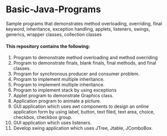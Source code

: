 # Basic-Java-Programs
Sample programs that demonstrates method overloading, overriding, final keyword, inheritance, exception handling, applets, listeners, swings, generics, wrapper classes, collection classes

#### This repository contains the following:
1. Program to demonstrate method overloading and method overriding
2. Program to demonstrate finals, blank finals, final methods, and final classes.
3. Program for synchronous producer and consumer problem.
4. Program to implement multiple inheritance.
5. Program to implement multiple inheritance.
6. Program to implement stack by using exceptions
7. Applet program to demonstrate Graphics class.
8. Application program to animate a picture.
9. GUI application which uses awt components to design an online application form by using label, button, text filed, text area, choice, checkbox, checkbox group.
10. GUI application which uses listeners.
11. Develop swing application which uses JTree, Jtable, JComboBox.
